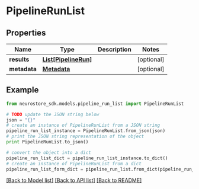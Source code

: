# PipelineRunList


## Properties
Name | Type | Description | Notes
------------ | ------------- | ------------- | -------------
**results** | [**List[PipelineRun]**](PipelineRun.md) |  | [optional] 
**metadata** | [**Metadata**](Metadata.md) |  | [optional] 

## Example

```python
from neurostore_sdk.models.pipeline_run_list import PipelineRunList

# TODO update the JSON string below
json = "{}"
# create an instance of PipelineRunList from a JSON string
pipeline_run_list_instance = PipelineRunList.from_json(json)
# print the JSON string representation of the object
print PipelineRunList.to_json()

# convert the object into a dict
pipeline_run_list_dict = pipeline_run_list_instance.to_dict()
# create an instance of PipelineRunList from a dict
pipeline_run_list_form_dict = pipeline_run_list.from_dict(pipeline_run_list_dict)
```
[[Back to Model list]](../README.md#documentation-for-models) [[Back to API list]](../README.md#documentation-for-api-endpoints) [[Back to README]](../README.md)


